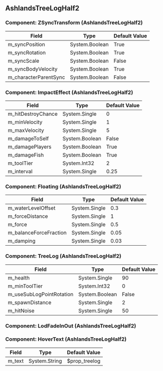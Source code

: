 ## AshlandsTreeLogHalf2

### Component: ZSyncTransform (AshlandsTreeLogHalf2)

|Field|Type|Default Value|
|---|---|---|
|m_syncPosition|System.Boolean|True|
|m_syncRotation|System.Boolean|True|
|m_syncScale|System.Boolean|False|
|m_syncBodyVelocity|System.Boolean|True|
|m_characterParentSync|System.Boolean|False|

### Component: ImpactEffect (AshlandsTreeLogHalf2)

|Field|Type|Default Value|
|---|---|---|
|m_hitDestroyChance|System.Single|0|
|m_minVelocity|System.Single|1|
|m_maxVelocity|System.Single|5|
|m_damageToSelf|System.Boolean|False|
|m_damagePlayers|System.Boolean|True|
|m_damageFish|System.Boolean|True|
|m_toolTier|System.Int32|2|
|m_interval|System.Single|0.25|

### Component: Floating (AshlandsTreeLogHalf2)

|Field|Type|Default Value|
|---|---|---|
|m_waterLevelOffset|System.Single|0.3|
|m_forceDistance|System.Single|1|
|m_force|System.Single|0.5|
|m_balanceForceFraction|System.Single|0.05|
|m_damping|System.Single|0.03|

### Component: TreeLog (AshlandsTreeLogHalf2)

|Field|Type|Default Value|
|---|---|---|
|m_health|System.Single|90|
|m_minToolTier|System.Int32|0|
|m_useSubLogPointRotation|System.Boolean|False|
|m_spawnDistance|System.Single|2|
|m_hitNoise|System.Single|50|

### Component: LodFadeInOut (AshlandsTreeLogHalf2)

### Component: HoverText (AshlandsTreeLogHalf2)

|Field|Type|Default Value|
|---|---|---|
|m_text|System.String|$prop_treelog|

